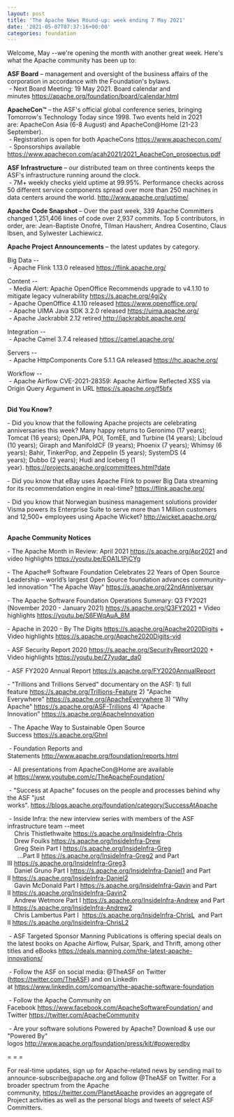 ```yaml
---
layout: post
title: 'The Apache News Round-up: week ending 7 May 2021'
date: '2021-05-07T07:37:16+00:00'
categories: foundation
---
```

<p></p><p></p><p></p><p></p><p>Welcome, May --we're opening the month with another great week. Here's what the Apache community has been up to:</p><p><span style="font-weight: 700;">ASF Board</span>&nbsp;– management and oversight of the business affairs of the corporation in accordance with the Foundation's bylaws.<br>&nbsp;- Next Board Meeting: 19 May 2021. Board calendar and minutes&nbsp;<a href="https://apache.org/foundation/board/calendar.html" target="_blank">https://apache.org/foundation/board/calendar.html</a><br></p><p></p><p><span style="font-weight: 700;">ApacheCon™</span>&nbsp;– the ASF's official global conference series, bringing Tomorrow's Technology Today since 1998. Two events held in 2021 are:&nbsp;ApacheCon Asia (6-8 August) and ApacheCon@Home (21-23 September).<br>&nbsp;- Registration is open for both ApacheCons <a href="https://www.apachecon.com/" target="_blank">https://www.apachecon.com/</a><br>&nbsp;- Sponsorships available <a href="https://www.apachecon.com/acah2021/2021_ApacheCon_prospectus.pdf" target="_blank">https://www.apachecon.com/acah2021/2021_ApacheCon_prospectus.pdf</a><br></p><p><span style="font-weight: 700;">ASF Infrastructure</span>&nbsp;– our distributed team on three continents keeps the ASF's infrastructure running around the clock.<br>&nbsp;- 7M+ weekly checks yield uptime at 99.95%. Performance checks across 50 different service components spread over more than 250 machines in data centers around the world.&nbsp;<a href="http://www.apache.org/uptime/" target="_blank">http://www.apache.org/uptime/</a><br></p><p><span style="font-weight: 700;">Apache Code Snapshot&nbsp;</span>– Over the past week, 339 Apache Committers changed 1,251,406 lines of code 
over 2,937 commits. Top 5 contributors, in order, are: Jean-Baptiste Onofré, Tilman Hausherr, Andrea Cosentino, Claus Ibsen, and Sylwester Lachiewicz. &nbsp; &nbsp; &nbsp; &nbsp;&nbsp; </p><p><span style="font-weight: 700;">Apache Project Announcements</span>&nbsp;– the latest updates by category.</p><p>Big Data --<br>&nbsp;- Apache <span class="il">Flink</span> 1.13.0 released <a href="https://flink.apache.org/" target="_blank">https://</a><span class="il"><a href="https://flink.apache.org/" target="_blank">flink</a></span><a href="https://flink.apache.org/" target="_blank">.apache.org/</a></p><p></p>Content --<br>&nbsp;- Media Alert: Apache OpenOffice Recommends upgrade to v4.1.10 to mitigate legacy vulnerability <a href="https://s.apache.org/4gj2y" rel="noreferrer" target="_blank" data-saferedirecturl="https://www.google.com/url?q=https://s.apache.org/4gj2y&amp;source=gmail&amp;ust=1620405120636000&amp;usg=AFQjCNHCsSZjHM7oGIrQR0m3g5_EEaRhPA">https://s.apache.org/4gj2y</a> <br>&nbsp;- Apache OpenOffice 4.1.10 released <a href="https://www.openoffice.org/" target="_blank">https://www.openoffice.org/</a><br>&nbsp;- Apache <span class="il">UIMA</span> Java SDK 3.2.0 released <a href="https://uima.apache.org/" rel="noreferrer" target="_blank" data-saferedirecturl="https://www.google.com/url?q=https://uima.apache.org/&amp;source=gmail&amp;ust=1620406351081000&amp;usg=AFQjCNG0Zz_ATSPGnQZCRNxSs6SGLGqG0Q">https://<span class="il">uima</span>.apache.org/</a><br>&nbsp;- Apache <span class="il">Jackrabbit</span> 2.12 retired<a href="http://jackrabbit.apache.org/" rel="noreferrer" target="_blank" data-saferedirecturl="https://www.google.com/url?q=http://jackrabbit.apache.org/&amp;source=gmail&amp;ust=1620405551024000&amp;usg=AFQjCNHApFaZ-U_eScSGyH5yXfnbtM4ptQ"> http://<span class="il">jackrabbit</span>.apache.org/</a><p></p><p>Integration --<br>&nbsp;- Apache <span class="il">Camel</span> 3.7.4 released <a href="https://camel.apache.org/" rel="noreferrer" target="_blank" data-saferedirecturl="https://www.google.com/url?q=https://camel.apache.org/&amp;source=gmail&amp;ust=1620405799443000&amp;usg=AFQjCNHpR628cyiuR2-CpAwpvXmF1R9gRg">https://<span class="il">camel</span>.apache.org/</a></p><p></p><p>Servers --<br>&nbsp;- Apache <span class="il">HttpComponents</span> <span class="il">Core</span> 5.1.1 GA released <a href="https://hc.apache.org/" target="_blank">https://hc.apache.org/</a></p><p><span class="il">Workflow --<br>&nbsp;- Apache Airflow</span><span class="il">&nbsp;CVE-2021-28359: Apache Airflow Reflected XSS via Origin Query Argument in URL </span><span class="il"><a href="https://s.apache.org/f5bfx">https://s.apache.org/f5bfx</a></span><br><br></p><p></p><p></p><p></p><p></p><p><span style="font-weight: 700;">Did You Know?</span></p><p></p><p>- Did you know that the following Apache projects are celebrating anniversaries this week? Many happy returns to Geronimo (17 years); Tomcat (16 years); OpenJPA, POI, TomEE, and Turbine (14 years);&nbsp;Libcloud (10 years); Giraph and ManifoldCF (9 years); Phoenix (7 years); Whimsy (6 years); Bahir, TinkerPop, and Zeppelin (5 years);&nbsp;SystemDS (4 years);&nbsp;Dubbo (2 years); Hudi and Iceberg (1 year).&nbsp;<a href="https://projects.apache.org/committees.html?date" target="_blank">https://projects.apache.org/committees.html?date</a></p><p>- Did you know that eBay uses&nbsp;Apache Flink to power Big Data streaming for its recommendation engine in real-time?&nbsp;<a href="https://flink.apache.org/" target="_blank">https://flink.apache.org/</a><br></p><p>- Did you know that Norwegian business management solutions provider Visma powers its Enterprise Suite to serve more than 1 Million customers and 12,500+ employees using Apache Wicket?&nbsp;<a href="http://wicket.apache.org/" target="_blank">http://wicket.apache.org/</a><br><br></p><p><span style="font-weight: 700;">Apache Community Notices</span></p><p>- The Apache Month in Review: April 2021&nbsp;<a href="https://s.apache.org/Apr2021" target="_blank">https://s.apache.org/Apr2021</a>&nbsp;and video highlights <a href="https://youtu.be/EOA1L1PjCYg" rel="noreferrer" target="_blank" data-saferedirecturl="https://www.google.com/url?q=https://youtu.be/EOA1L1PjCYg&amp;source=gmail&amp;ust=1620405121719000&amp;usg=AFQjCNESJYxX9rRMc0DS84tnofTD_CIoww">https://youtu.be/EOA1L1PjCYg</a></p><p>- The&nbsp;<span class="il">Apache</span>® Software Foundation Celebrates 22 Years of Open Source Leadership – world’<span class="il">s</span>&nbsp;largest Open Source foundation advances community-led innovation "The<span class="il">&nbsp;Apache</span>&nbsp;Way"&nbsp;<a href="https://s.apache.org/22ndAnniversay" target="_blank">https://s.apache.org/22ndAnniversay</a></p><p>- The&nbsp;<span class="il">Apache</span>&nbsp;Software Foundation Operations Summary: Q3 FY2021 (November 2020 - January 2021)&nbsp;<a href="https://s.apache.org/Q3FY2021" target="_blank">https://s.apache.org/Q3FY2021</a>&nbsp;+ Video highlights&nbsp;<a href="https://youtu.be/S6FWqAuA_8M" target="_blank">https://youtu.be/S6FWqAuA_8M</a></p><p>- Apache in 2020 - By The Digits&nbsp;<font color="#337ab7"><a href="https://s.apache.org/Apache2020Digits" target="_blank">https://s.apache.org/Apache2020Digits</a>&nbsp;</font>+ Video highlights&nbsp;<a href="https://s.apache.org/Apache2020Digits-vid" target="_blank">https://s.apache.org/Apache2020Digits-vid</a></p><p>- ASF Security Report 2020&nbsp;<a href="https://s.apache.org/SecurityReport2020" target="_blank">https://s.apache.org/SecurityReport2020</a>&nbsp;+ Video highlights&nbsp;<a href="https://youtu.be/Z7yudar_da0" rel="noreferrer" target="_blank" data-saferedirecturl="https://www.google.com/url?q=https://youtu.be/Z7yudar_da0&amp;source=gmail&amp;ust=1614320952600000&amp;usg=AFQjCNGAfKh6FsJX7CJ5hQqcOInb2wpTdg">https://youtu.be/Z7yudar_da0</a></p><p>- ASF FY2020 Annual Report&nbsp;<a href="https://s.apache.org/FY2020AnnualReport" target="_blank">https://s.apache.org/FY2020AnnualReport</a><br></p><p>- "Trillions and Trillions Served" documentary on the ASF: 1) full feature&nbsp;<a href="https://s.apache.org/Trillions-Feature" target="_blank">https://s.apache.org/Trillions-Feature</a>&nbsp;2) "Apache Everywhere"&nbsp;<a href="https://s.apache.org/ApacheEverywhere" target="_blank">https://s.apache.org/ApacheEverywhere</a>&nbsp;3) "Why Apache"&nbsp;<a href="https://s.apache.org/ASF-Trillions" target="_blank">https://s.apache.org/ASF-Trillions</a>&nbsp;4)&nbsp;“Apache Innovation”&nbsp;<a href="https://s.apache.org/ApacheInnovation" target="_blank">https://s.apache.org/ApacheInnovation</a>&nbsp;</p><p>&nbsp;- The Apache Way to Sustainable Open Source Success&nbsp;<a href="https://s.apache.org/GhnI" target="_blank">https://s.apache.org/GhnI</a><br></p><p>&nbsp;- Foundation Reports and Statements&nbsp;<a href="http://www.apache.org/foundation/reports.html" target="_blank">http://www.apache.org/foundation/reports.html</a><br></p><p>&nbsp;- All presentations from ApacheCon@Home are available at&nbsp;<a href="https://www.youtube.com/c/TheApacheFoundation/" target="_blank">https://www.youtube.com/c/TheApacheFoundation/</a>&nbsp;</p><p>&nbsp;- "Success at Apache" focuses on the people and processes behind why the ASF "just works".&nbsp;<a href="https://blogs.apache.org/foundation/category/SuccessAtApache" target="_blank">https://blogs.apache.org/foundation/category/SuccessAtApache</a><br></p><div><p>&nbsp;- Inside Infra: the new interview series with members of the ASF infrastructure team --meet&nbsp;<br>&nbsp; &nbsp; Chris Thistlethwaite&nbsp;<a href="https://s.apache.org/InsideInfra-Chris" target="_blank">https://s.apache.org/InsideInfra-Chris</a><br>&nbsp; &nbsp; Drew Foulks&nbsp;<a href="https://s.apache.org/InsideInfra-Drew" rel="noreferrer" target="_blank" data-saferedirecturl="https://www.google.com/url?q=https://s.apache.org/InsideInfra-Drew&amp;source=gmail&amp;ust=1588339104628000&amp;usg=AFQjCNF9dVEn48pV7o9HBG14sP9uprU8Xw">https://s.apache.org/InsideInf<wbr>ra-Drew</a><br>&nbsp; &nbsp; Greg Stein Part I&nbsp;<a href="https://s.apache.org/InsideInfra-Greg" target="_blank">https://s.apache.org/InsideInfra-Greg</a><br>&nbsp; &nbsp; &nbsp; ...Part II&nbsp;<a href="https://s.apache.org/InsideInfra-Greg2" target="_blank">https://s.apache.org/InsideInfra-Greg2</a>&nbsp;and Part III&nbsp;<a href="https://s.apache.org/InsideInfra-Greg3" target="_blank">https://s.apache.org/InsideInfra-Greg3</a><br>&nbsp; &nbsp; Daniel Gruno Part I&nbsp;<a href="https://s.apache.org/InsideInfra-Daniel1" target="_blank">https://s.apache.org/InsideInfra-Daniel1</a>&nbsp;and Part II&nbsp;<a href="https://s.apache.org/InsideInfra-Daniel2" target="_blank">https://s.apache.org/InsideInfra-Daniel2</a><br>&nbsp;&nbsp;&nbsp; Gavin McDonald Part I&nbsp;<a href="https://s.apache.org/InsideInfra-Gavin" target="_blank">https://s.apache.org/InsideInfra-Gavin</a>&nbsp;and Part II&nbsp;<a href="https://s.apache.org/InsideInfra-Gavin2" target="_blank">https://s.apache.org/InsideInfra-Gavin2</a><br>&nbsp;&nbsp;&nbsp; Andrew Wetmore Part I&nbsp;<a href="https://s.apache.org/InsideInfra-Andrew" target="_blank">https://s.apache.org/InsideInfra-Andrew</a>&nbsp;and Part II&nbsp;<a href="https://s.apache.org/InsideInfra-Andrew2" target="_blank">https://s.apache.org/InsideInfra-Andrew2</a><br>&nbsp; &nbsp; Chris Lambertus Part I&nbsp;&nbsp;<a href="https://s.apache.org/InsideInfra-ChrisL" target="_blank">https://s.apache.org/InsideInfra-ChrisL</a>&nbsp; and Part II&nbsp;<a href="https://s.apache.org/InsideInfra-ChrisL2" target="_blank">https://s.apache.org/InsideInfra-ChrisL2</a></p></div><div><p>&nbsp;- ASF Targeted Sponsor Manning Publications is offering special deals on the latest books on Apache Airflow, Pulsar, Spark, and Thrift, among other titles and eBooks&nbsp;<a href="https://deals.manning.com/the-latest-apache-innovations/" target="_blank">https://deals.manning.com/the-latest-apache-innovations/</a></p><p>&nbsp;- Follow the ASF on social media: @TheASF on Twitter (<a href="https://twitter.com/TheASF">https://twitter.com/TheASF</a>) and on LinkedIn at&nbsp;<a href="https://www.linkedin.com/company/the-apache-software-foundation">https://www.linkedin.com/company/the-apache-software-foundation</a></p><p>&nbsp;- Follow the Apache Community on Facebook&nbsp;<a href="https://www.facebook.com/ApacheSoftwareFoundation/" target="_blank">https://www.facebook.com/ApacheSoftwareFoundation/</a>&nbsp;and Twitter&nbsp;<a href="https://twitter.com/ApacheCommunity">https://twitter.com/ApacheCommunity</a></p></div><div>&nbsp;- Are your software solutions Powered by Apache? Download &amp; use our "Powered By" logos&nbsp;<a href="http://www.apache.org/foundation/press/kit/#poweredby" target="_blank">http://www.apache.org/foundation/press/kit/#poweredby</a><br></div><p><span class="LrzXr"></span><span class="LrzXr"></span></p><div><p>= = =</p><p>For real-time updates, sign up for Apache-related news by sending mail to announce-subscribe@apache.org and follow @TheASF on Twitter. For a broader spectrum from the Apache community,&nbsp;<a href="https://twitter.com/PlanetApache">https://twitter.com/PlanetApache</a>&nbsp;provides an aggregate of Project activities as well as the personal blogs and tweets of select ASF Committers.</p></div><p></p><p></p><p></p><p></p>

